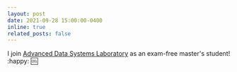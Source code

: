 ```yaml
---
layout: post
date: 2021-09-28 15:00:00-0400
inline: true
related_posts: false
---
```


I join [Advanced Data Systems Laboratory](http://adsl.ustc.edu.cn/main.htm) as an exam-free master's student! 
:happy: :cool:
